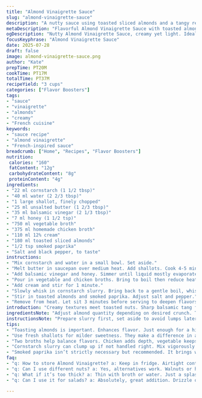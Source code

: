 ```yaml
---
title: "Almond Vinaigrette Sauce"
slug: "almond-vinaigrette-sauce"
description: "A nutty sauce using toasted sliced almonds and a tangy reduction of vinegar and broth thickened with cornstarch slurry. Cream adds richness while golden shallots replace onions, and chicken broth swapped partially for vegetable stock makes it lighter. Brown sugar swapped for honey to sweeten. The sauce thickens over simmer then whisked till glossy. Use as a drizzle over roasted vegetables or grilled meats. A hint of smoked paprika layers subtle warmth. Salt and pepper to finish."
metaDescription: "Flavorful Almond Vinaigrette Sauce with toasted almonds and a creamy blend, perfect for roasted veggies or grilled meats."
ogDescription: "Nutty Almond Vinaigrette Sauce, creamy yet light. Ideal drizzle for meats or veggies. Get ready for layers of flavor."
focusKeyphrase: "Almond Vinaigrette Sauce"
date: 2025-07-28
draft: false
image: almond-vinaigrette-sauce.png
author: "Kate"
prepTime: PT20M
cookTime: PT17M
totalTime: PT37M
recipeYield: "3 cups"
categories: ["Flavor Boosters"]
tags:
- "sauce"
- "vinaigrette"
- "almonds"
- "creamy"
- "French cuisine"
keywords:
- "sauce recipe"
- "almond vinaigrette"
- "French-inspired sauce"
breadcrumb: ["Home", "Recipes", "Flavor Boosters"]
nutrition: 
 calories: "160"
 fatContent: "12g"
 carbohydrateContent: "8g"
 proteinContent: "4g"
ingredients:
- "22 ml cornstarch (1 1/2 tbsp)"
- "40 ml water (2 2/3 tbsp)"
- "1 large shallot, finely chopped"
- "25 ml unsalted butter (1 2/3 tbsp)"
- "35 ml balsamic vinegar (2 1/3 tbsp)"
- "7 ml honey (1 1/2 tsp)"
- "750 ml vegetable broth"
- "375 ml homemade chicken broth"
- "110 ml 12% cream"
- "180 ml toasted sliced almonds"
- "1/2 tsp smoked paprika"
- "Salt and black pepper, to taste"
instructions:
- "Mix cornstarch and water in a small bowl. Set aside."
- "Melt butter in saucepan over medium heat. Add shallots. Cook 4-5 minutes until translucent and soft."
- "Add balsamic vinegar and honey. Simmer until liquid mostly evaporated, about 6 minutes, stirring occasionally."
- "Pour in vegetable and chicken broths. Bring to boil then reduce heat, simmer 8-10 minutes until reduced by half."
- "Add cream and stir for 1 minute."
- "Slowly whisk in cornstarch slurry. Bring back to a gentle boil, whisking constantly until sauce thickens and becomes glossy, roughly 3-4 minutes."
- "Stir in toasted almonds and smoked paprika. Adjust salt and pepper."
- "Remove from heat. Let sit 3 minutes before serving to deepen flavors."
introduction: "Creamy textures meet toasted nuts. Sharp balsamic tang fades into sweet honey notes. Instead of the usual onion, shallots bring delicate aroma. Broth base half chicken, half vegetable, balances richness and lightness. Smoked paprika adds an unexpected depth. Ready in under 40 minutes. Thickens softly with a cornstarch slurry not too heavy, lending a velvety finish. Ideal over roasted root vegetables or grilled chicken. Almonds give contrast — crunch and nuttiness. Salt and pepper tweak to brightness. Stir, taste, and adjust. No fuss but layers of taste."
ingredientsNote: "Adjust almond quantity depending on desired crunch. Toasting them enhances flavor but don’t burn. Shallots swap in nicely for onion, offering milder sweetness. Using two broths splits flavor load—vegetable broth keeps airiness, chicken brings depth. Honey replaces cane sugar, melting gently without harshness. Smoke paprika introduces warmth, optional but recommended. Cornstarch diluted prevents clumps and makes thickening predictable. Cream chosen slightly lighter at 12% to avoid heaviness while keeping richness. Butter for sauté, mild and blends seamlessly. Season last to avoid oversalting during reduction."
instructionsNote: "Prepare slurry first, set aside to avoid lumps later. Cooking shallots gently unlocks sweetness without browning too fast. Vinegar and honey reduction is critical; evaporate mostly but don’t burn—stir often. Combining broths and simmer until reduced concentrates flavor. Add cream and stir quickly to prevent curdling. Whisk in slurry slowly—constantly whisking crucial to avoid clumps and to create silky texture. Once thickened, almonds stir in last to maintain crunch. Smoked paprika evenly dispersed last minute for aroma. Seasoning at end important: reduction concentrates saltiness, tastes evolve when hot then cooling slightly. Rest sauce briefly before serving for flavors to meld."
tips:
- "Toasting almonds is important. Enhances flavor. Just enough for a hint of warmth. Watch closely. Burn quickly. Aim for golden tones. More depth in taste. Adjust based on crunch preference. Start with a little then add more if desired. Flavor shifts with quantity used."
- "Use fresh shallots for milder sweetness. They make a difference in aroma. Replace onions but don’t overpower. Sauté gingerly to unlock sweetness. Browning isn’t needed. Avoid bitter flavors altogether. Cooking should emphasize natural taste. Tender and soft is the goal."
- "Two broths help balance flavors. Chicken adds depth, vegetable keeps it light. Can swap entirely but taste will change. Concentrated flavor comes from simmering. Reduce carefully not to burn. Watch bubble action closely. Timing here affects end product."
- "Cornstarch slurry can clump up if not handled right. Mix vigorously and slowly add to sauce. This keeps sauce silky. Constant whisking is key. Thickening should be gradual. Too fast leads to lumps. Patience pays off for smoother finish."
- "Smoked paprika isn’t strictly necessary but recommended. It brings warmth, an unexpected layer. Adjust to taste. Just a pinch can alter profile. Use more for intense flavor, less for subtlety. Finish seasoning at the end to control saltiness."
faq:
- "q: How to store Almond Vinaigrette? a: Keep in fridge. Airtight container, up to five days. Can freeze too, but texture may change."
- "q: Can I use different nuts? a: Yes, alternatives work. Walnuts or hazelnuts for different flavor. Almonds give distinct taste though. Try experimenting."
- "q: What if it’s too thick? a: Thin with broth or water. Just a splash or two. Adjust ratio to preference. Sauce should coat but not overwhelm."
- "q: Can I use it for salads? a: Absolutely, great addition. Drizzle over greens for flavor burst. Mix with fresh veggies. Enhances all kinds of salads."

---
```


